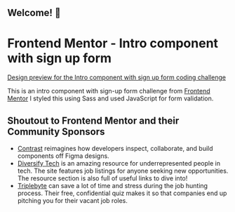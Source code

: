 ## Welcome! 👋

# Frontend Mentor - Intro component with sign up form

[Design preview for the Intro component with sign up form coding challenge](./design/desktop-preview.jpg)

This is an intro component with sign-up form challenge from [Frontend Mentor](https://www.frontendmentor.io) I styled this using Sass and used JavaScript for form validation.

## Shoutout to Frontend Mentor and their Community Sponsors

- [Contrast](https://bit.ly/fem-contrast) reimagines how developers inspect, collaborate, and build components off Figma designs.
- [Diversify Tech](https://bit.ly/fem-diversify-tech) is an amazing resource for underrepresented people in tech. The site features job listings for anyone seeking new opportunities. The resource section is also full of useful links to dive into!
- [Triplebyte](http://bit.ly/fem-triplebyte) can save a lot of time and stress during the job hunting process. Their free, confidential quiz makes it so that companies end up pitching you for their vacant job roles.
